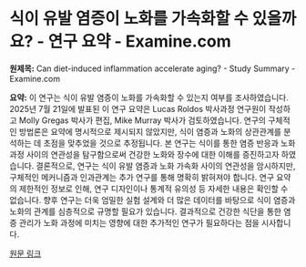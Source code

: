 # 식이 유발 염증이 노화를 가속화할 수 있을까요? - 연구 요약 - Examine.com

**원제목:** Can diet-induced inflammation accelerate aging? - Study Summary - Examine.com

**요약:** 이 연구는 식이 유발 염증이 노화를 가속화할 수 있는지 여부를 조사하였습니다.  2025년 7월 21일에 발표된 이 연구 요약은 Lucas Roldos 박사과정 연구원이 작성하고 Molly Gregas 박사가 편집, Mike Murray 박사가 검토하였습니다.  연구의 구체적인 방법론은 요약에 명시적으로 제시되지 않았지만, 식이 염증과 노화의 상관관계를 분석하는 데 초점을 맞추었을 것으로 추정됩니다.  본 연구는 식이를 통한 염증 반응과 노화 과정 사이의 연관성을 탐구함으로써 건강한 노화와 장수에 대한 이해를 증진하고자 하였습니다.  결론적으로, 연구는 식이 유발 염증과 노화 가속화 사이의 연관성을 암시하지만, 구체적인 메커니즘과 인과관계는 추가 연구를 통해 명확히 밝혀져야 합니다.  연구 요약의 제한적인 정보로 인해, 연구 디자인이나 통계적 유의성 등 자세한 내용은 확인할 수 없습니다.  향후 연구는 더욱 엄밀한 실험 설계와 더 많은 데이터를 바탕으로 식이 염증과 노화의 관계를 심층적으로 규명할 필요가 있습니다.  결과적으로 건강한 식단을 통한 염증 관리가 노화 과정에 미치는 영향에 대한 추가적인 연구가 필요하다는 점을 시사합니다.

[원문 링크](https://examine.com/research-feed/study/0O28Z1/?requirelogin=1)
